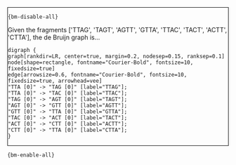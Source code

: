 <div style="border:1px solid black;">

`{bm-disable-all}`

Given the fragments ['TTAG', 'TAGT', 'AGTT', 'GTTA', 'TTAC', 'TACT', 'ACTT', 'CTTA'], the de Bruijn graph is...

```{dot}
digraph {
graph[rankdir=LR, center=true, margin=0.2, nodesep=0.15, ranksep=0.1]
node[shape=rectangle, fontname="Courier-Bold", fontsize=10, fixedsize=true]
edge[arrowsize=0.6, fontname="Courier-Bold", fontsize=10, fixedsize=true, arrowhead=vee]
"TTA [0]" -> "TAG [0]" [label="TTAG"];
"TTA [0]" -> "TAC [0]" [label="TTAC"];
"TAG [0]" -> "AGT [0]" [label="TAGT"];
"AGT [0]" -> "GTT [0]" [label="AGTT"];
"GTT [0]" -> "TTA [0]" [label="GTTA"];
"TAC [0]" -> "ACT [0]" [label="TACT"];
"ACT [0]" -> "CTT [0]" [label="ACTT"];
"CTT [0]" -> "TTA [0]" [label="CTTA"];
}

```


</div>

`{bm-enable-all}`

